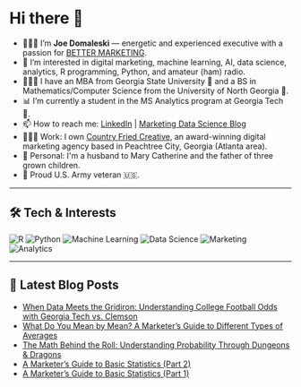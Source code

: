 # Hi there 👋

- 🙋🏻‍♂️ I’m **Joe Domaleski** — energetic and experienced executive with a passion for [BETTER MARKETING](https://blog.marketingdatascience.ai/a-better-marketing-manifesto-24b6541a6cb9).
- 👀 I’m interested in digital marketing, machine learning, AI, data science, analytics, R programming, Python, and amateur (ham) radio.
- 👨🏻‍🎓 I have an MBA from Georgia State University 🐾 and a BS in Mathematics/Computer Science from the University of North Georgia 🦅.
- 📊 I’m currently a student in the MS Analytics program at Georgia Tech 🐝.
- 📫 How to reach me: [LinkedIn](https://www.linkedin.com/in/joedom/) | [Marketing Data Science Blog](https://blog.marketingdatascience.ai)
- 👨🏻‍💻 Work: I own [Country Fried Creative](https://countryfriedcreative.com), an award-winning digital marketing agency based in Peachtree City, Georgia (Atlanta area).
- 🏡 Personal: I'm a husband to Mary Catherine and the father of three grown children.
- 🫡 Proud U.S. Army veteran 🇺🇸.

---

## 🛠️ Tech & Interests

![R](https://img.shields.io/badge/R-276DC3?style=for-the-badge&logo=r&logoColor=white)
![Python](https://img.shields.io/badge/Python-3776AB?style=for-the-badge&logo=python&logoColor=white)
![Machine Learning](https://img.shields.io/badge/Machine_Learning-FF6F00?style=for-the-badge)
![Data Science](https://img.shields.io/badge/Data_Science-4CAF50?style=for-the-badge)
![Marketing](https://img.shields.io/badge/Marketing-0077B5?style=for-the-badge)
![Analytics](https://img.shields.io/badge/Analytics-03A9F4?style=for-the-badge)

---

## 📝 Latest Blog Posts
<!-- BLOG-POST-LIST:START -->
- [When Data Meets the Gridiron: Understanding College Football Odds with Georgia Tech vs. Clemson](https://medium.com/@marketingdatascience/when-data-meets-the-gridiron-understanding-college-football-odds-with-georgia-tech-vs-clemson-5a78992eb616?source=rss-3e624457f65a------2)
- [What Do You Mean by Mean? A Marketer’s Guide to Different Types of Averages](https://medium.com/@marketingdatascience/what-do-you-mean-by-mean-a-marketers-guide-to-different-types-of-averages-52cdbf860907?source=rss-3e624457f65a------2)
- [The Math Behind the Roll: Understanding Probability Through Dungeons &amp; Dragons](https://medium.com/@marketingdatascience/the-math-behind-the-roll-understanding-probability-through-dungeons-dragons-c8de451aa1cb?source=rss-3e624457f65a------2)
- [A Marketer’s Guide to Basic Statistics &lpar;Part 2&rpar;](https://medium.com/@marketingdatascience/a-marketers-guide-to-basic-statistics-part-2-f8014675f81c?source=rss-3e624457f65a------2)
- [A Marketer’s Guide to Basic Statistics &lpar;Part 1&rpar;](https://medium.com/@marketingdatascience/a-marketers-guide-to-basic-statistics-part-1-87fdc59578cc?source=rss-3e624457f65a------2)
<!-- BLOG-POST-LIST:END -->
